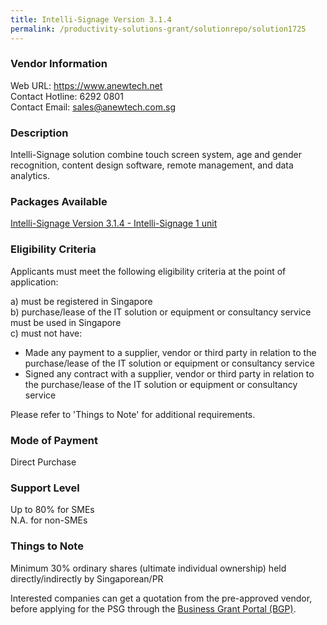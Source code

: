 ```yaml
---
title: Intelli-Signage Version 3.1.4
permalink: /productivity-solutions-grant/solutionrepo/solution1725
---
```


### Vendor Information
Web URL: https://www.anewtech.net <br>Contact Hotline: 6292 0801<br>Contact Email: sales@anewtech.com.sg <br>

### Description

Intelli-Signage solution combine touch screen system, age and gender recognition, content design software, remote management, and data analytics.

### Packages Available

<a href='https://www.gobusiness.gov.sg/images/psg/Desensitised_Anewtech_Annex_3.pdf' target='_blank'>Intelli-Signage Version 3.1.4 - Intelli-Signage 1 unit</a><br/>

### Eligibility Criteria

Applicants must meet the following eligibility criteria at the point of application:

a) must be registered in Singapore <br>
b) purchase/lease of the IT solution or equipment or consultancy service must be used in Singapore <br>
c) must not have:
- Made any payment to a supplier, vendor or third party in relation to the purchase/lease of the IT solution or equipment or consultancy service
- Signed any contract with a supplier, vendor or third party in relation to the purchase/lease of the IT solution or equipment or consultancy service

Please refer to 'Things to Note' for additional requirements.

### Mode of Payment
Direct Purchase

### Support Level
Up to 80% for SMEs <br>
N.A. for non-SMEs

### Things to Note
Minimum 30% ordinary shares (ultimate individual ownership) held directly/indirectly by Singaporean/PR

Interested companies can get a quotation from the pre-approved vendor, before applying for the PSG through the <a target='_blank' href='https://www.businessgrants.gov.sg/'>Business Grant Portal (BGP)</a>.
